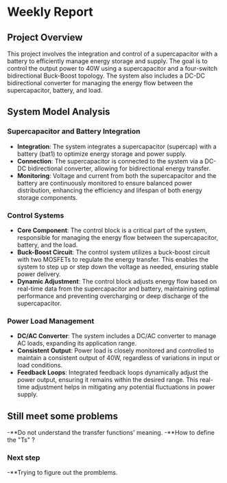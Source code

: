 # Weekly Report

## Project Overview
This project involves the integration and control of a supercapacitor with a battery to efficiently manage energy storage and supply. The goal is to control the output power to 40W using a supercapacitor and a four-switch bidirectional Buck-Boost topology. The system also includes a DC-DC bidirectional converter for managing the energy flow between the supercapacitor, battery, and load.

## System Model Analysis

### Supercapacitor and Battery Integration
- **Integration**: The system integrates a supercapacitor (supercap) with a battery (bat1) to optimize energy storage and power supply.
- **Connection**: The supercapacitor is connected to the system via a DC-DC bidirectional converter, allowing for bidirectional energy transfer.
- **Monitoring**: Voltage and current from both the supercapacitor and the battery are continuously monitored to ensure balanced power distribution, enhancing the efficiency and lifespan of both energy storage components.

### Control Systems
- **Core Component**: The control block is a critical part of the system, responsible for managing the energy flow between the supercapacitor, battery, and the load.
- **Buck-Boost Circuit**: The control system utilizes a buck-boost circuit with two MOSFETs to regulate the energy transfer. This enables the system to step up or step down the voltage as needed, ensuring stable power delivery.
- **Dynamic Adjustment**: The control block adjusts energy flow based on real-time data from the supercapacitor and battery, maintaining optimal performance and preventing overcharging or deep discharge of the supercapacitor.

### Power Load Management
- **DC/AC Converter**: The system includes a DC/AC converter to manage AC loads, expanding its application range.
- **Consistent Output**: Power load is closely monitored and controlled to maintain a consistent output of 40W, regardless of variations in input or load conditions.
- **Feedback Loops**: Integrated feedback loops dynamically adjust the power output, ensuring it remains within the desired range. This real-time adjustment helps in mitigating any potential fluctuations in power supply.

## Still meet some problems
-**Do not understand the transfer functions' meaning.
-**How to define the "Ts" ?

### Next step
-**Trying to figure out the promblems.

